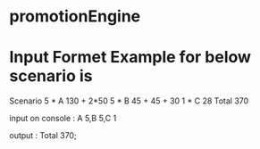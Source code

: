 # promotionEngine

# Input Formet Example for below scenario is 

Scenario 
5 * A 130 + 2*50
5 * B 45 + 45 + 30
1 * C 28
Total 370

input on console :
A 5,B 5,C 1

output :
Total 370;
